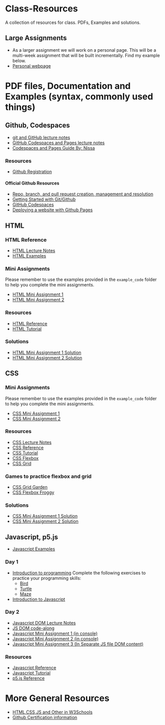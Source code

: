 # Class-Resources
A collection of resources for class. PDFs, Examples and solutions.

## Large Assignments
- As a larger assignment we will work on a personal page. This will be a multi-week assignment that will be built incrementally.
Find my example below.
- [Personal webpage](https://chico-state-computer-science-camp-2024.github.io/CS-Camp-24-Sabas-Martinez/)
<!-- - [Final Project]() -->

# PDF files, Documentation and Examples (syntax, commonly used things)
## Github, Codespaces
- [git and GitHub lecture notes](/pdf_files/git_github/git_github.pdf)
- [GitHub Codespaces and Pages lecture notes](/pdf_files/git_github/codespaces_pages.pdf)
- [Codespaces and Pages Guide By: Nissa](/pdf_files/git_github/Github_and_codespaces.pdf)
### Resources
- [Github Registration](https://github.com/signup)
#### Official Github Resources
- [Repo, branch, and pull request creation, management and resolution](https://docs.github.com/en/get-started/start-your-journey/hello-world)
- [Getting Started with Git/Github](https://docs.github.com/en/get-started)
- [GitHub Codespaces](https://docs.github.com/en/codespaces/getting-started-with-codespaces)
- [Deploying a website with Github Pages](https://docs.github.com/en/pages/getting-started-with-github-pages/creating-a-github-pages-site)


## HTML
### HTML Reference
- [HTML Lecture Notes](/pdf_files/html/HTML.pdf)
- [HTML Examples](https://github.com/CSUC-CS-Camp-2025/Class-Resources/tree/main/example_code/html/)

### Mini Assignments
Please remember to use the examples provided in the `example_code` folder to help you complete the mini assignments.
- [HTML Mini Assignment 1](https://github.com/CSUC-CS-Camp-2025/Class-Resources/tree/main/pdf_files/html/mini_assignment_1.pdf)
- [HTML Mini Assignment 2](https://github.com/CSUC-CS-Camp-2025/Class-Resources/tree/main/pdf_files/html/mini_assignment_2.pdf)

### Resources
- [HTML Reference](https://developer.mozilla.org/en-US/docs/Web/HTML)
- [HTML Tutorial](https://www.w3schools.com/html/)

### Solutions
- [HTML Mini Assignment 1 Solution](https://github.com/CSUC-CS-Camp-2025/Class-Resources/tree/main/solutions/html/mini_assignment_1.html)
- [HTML Mini Assignment 2 Solution](https://github.com/CSUC-CS-Camp-2025/Class-Resources/tree/main/solutions/html/mini_assignment_2.html)

## CSS
### Mini Assignments
Please remember to use the examples provided in the `example_code` folder to help you complete the mini assignments.
- [CSS Mini Assignment 1](https://github.com/CSUC-CS-Camp-2025/Class-Resources/tree/main/pdf_files/CSS/mini_assignment_1.pdf)
- [CSS Mini Assignment 2](https://github.com/CSUC-CS-Camp-2025/Class-Resources/tree/main/pdf_files/CSS/mini_assignment_2.pdf)
### Resources
- [CSS Lecture Notes](https://github.com/CSUC-CS-Camp-2025/Class-Resources/tree/main/pdf_files/CSS/CSS_Lecture_Notes.pdf)
- [CSS Reference](https://developer.mozilla.org/en-US/docs/Web/CSS)
- [CSS Tutorial](https://www.w3schools.com/css/)
- [CSS Flexbox](https://css-tricks.com/snippets/css/a-guide-to-flexbox/)
- [CSS Grid](https://css-tricks.com/snippets/css/complete-guide-grid/)
### Games to practice flexbox and grid
- [CSS Grid Garden](https://cssgridgarden.com/)
- [CSS Flexbox Froggy](https://flexboxfroggy.com/)
### Solutions
- [CSS Mini Assignment 1 Solution](/solutions/css/mini_assignment_1.css)
- [CSS Mini Assignment 2 Solution](/solutions/css/mini_assignment_2.css)

## Javascript, p5.js
- [Javascript Examples](/example_code/js/)
### Day 1
- [Introduction to programming](/pdf_files/js/intro_programming.pdf)
Complete the following exercises to practice your programming skills:
  - [Bird](https://blockly.games/bird?lang=en)
  - [Turtle](https://blockly.games/turtle?lang=en)
  - [Maze](https://blockly.games/maze?lang=en)
- [Introduction to Javascript](/pdf_files/js/JS_intro.pdf)
### Day 2
- [Javascript DOM Lecture Notes](/pdf_files/js/intro_DOM_JS_HTML.pdf)
- [JS DOM code-along](/example_code/code_alongs/JS/)
- [Javascript Mini Assignment 1 (in console)](/pdf_files/js/mini_assignment_1.pdf)
- [Javascript Mini Assignment 2 (in console)](/pdf_files/js/mini_assignment_2.pdf)
- [Javascript Mini Assignment 3 (In Separate JS file DOM content)](/pdf_files/js/Mini-Assignment_DOM.pdf)
<!--### Day 3
P5.js
#### Examples
- [P5.js Examples](/example_code/p5js/)
#### Mini Assignments
For these assignments you will be discovering the p5.js library and creating some simple animations.
- [P5.js Mini Assignment 1](/pdf_files/js/mini_assignment_3.pdf)
- [P5.js Mini Assignment 2](/pdf_files/js/mini_assignment_4.pdf)

- [Javascript Mini Assignment 3](/pdf_files/js/mini_assignment_3.pdf)
- [Javascript Mini Assignment 4](/pdf_files/js/mini_assignment_4.pdf)  -->
### Resources
- [Javascript Reference](https://developer.mozilla.org/en-US/docs/Web/JavaScript)
- [Javascript Tutorial](https://www.w3schools.com/js/)
- [p5.js Reference](https://p5js.org/reference/)

# More General Resources
- [HTML,CSS,JS and Other in W3Schools](https://www.w3schools.com/)
- [Github Certification information](https://docs.github.com/en/get-started/showcase-your-expertise-with-github-certifications/about-github-certifications)

